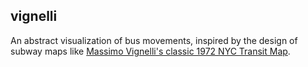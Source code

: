 vignelli
--------

An abstract visualization of bus movements, inspired by the design of subway maps like [Massimo Vignelli's classic 1972 NYC Transit Map](http://cdn8.openculture.com/wp-content/uploads/2014/05/vignelli-subway-map-19721.jpg).
